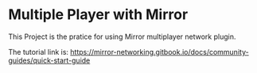 # Multiple Player with Mirror

This Project is the pratice for using Mirror multiplayer network plugin.

The tutorial link is: https://mirror-networking.gitbook.io/docs/community-guides/quick-start-guide